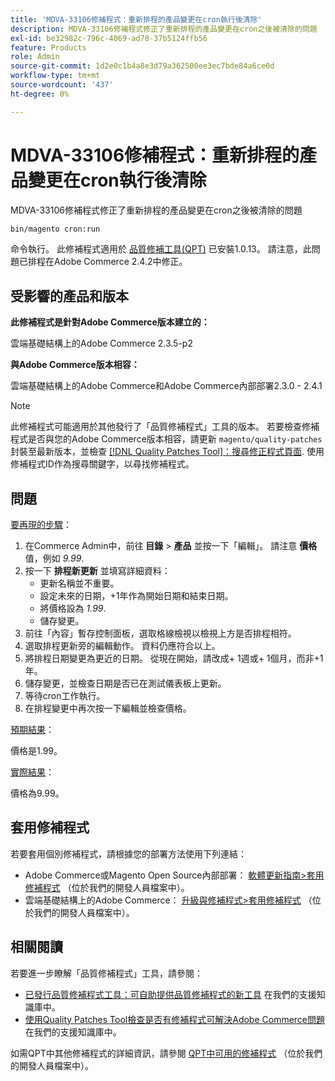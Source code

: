 ```yaml
---
title: 'MDVA-33106修補程式：重新排程的產品變更在cron執行後清除'
description: MDVA-33106修補程式修正了重新排程的產品變更在cron之後被清除的問題
exl-id: be32982c-796c-4069-ad70-37b5124ffb56
feature: Products
role: Admin
source-git-commit: 1d2e0c1b4a8e3d79a362500ee3ec7bde84a6ce0d
workflow-type: tm+mt
source-wordcount: '437'
ht-degree: 0%

---
```


# MDVA-33106修補程式：重新排程的產品變更在cron執行後清除

MDVA-33106修補程式修正了重新排程的產品變更在cron之後被清除的問題

```bash
bin/magento cron:run
```

命令執行。 此修補程式適用於 [品質修補工具(QPT)](https://devdocs.magento.com/guides/v2.4/comp-mgr/patching.html#mqp) 已安裝1.0.13。 請注意，此問題已排程在Adobe Commerce 2.4.2中修正。

## 受影響的產品和版本

**此修補程式是針對Adobe Commerce版本建立的：**

雲端基礎結構上的Adobe Commerce 2.3.5-p2

**與Adobe Commerce版本相容：**

雲端基礎結構上的Adobe Commerce和Adobe Commerce內部部署2.3.0 - 2.4.1

>[!NOTE]
>
>此修補程式可能適用於其他發行了「品質修補程式」工具的版本。 若要檢查修補程式是否與您的Adobe Commerce版本相容，請更新 `magento/quality-patches` 封裝至最新版本，並檢查 [[!DNL Quality Patches Tool]：搜尋修正程式頁面](https://devdocs.magento.com/quality-patches/tool.html#patch-grid). 使用修補程式ID作為搜尋關鍵字，以尋找修補程式。

## 問題

<u>要再現的步驟</u>：

1. 在Commerce Admin中，前往 **目錄** > **產品** 並按一下「編輯」。 請注意 **價格** 值，例如 *9.99*.
1. 按一下 **排程新更新** 並填寫詳細資料：
   * 更新名稱並不重要。
   * 設定未來的日期，+1年作為開始日期和結束日期。
   * 將價格設為 *1.99*.
   * 儲存變更。
1. 前往「內容」暫存控制面板，選取格線檢視以檢視上方是否排程相符。
1. 選取排程更新旁的編輯動作。 資料仍應符合以上。
1. 將排程日期變更為更近的日期。 從現在開始，請改成+ 1週或+ 1個月，而非+1年。
1. 儲存變更，並檢查日期是否已在測試儀表板上更新。
1. 等待cron工作執行。
1. 在排程變更中再次按一下編輯並檢查價格。

<u>預期結果</u>：

價格是1.99。

<u>實際結果</u>：

價格為9.99。

## 套用修補程式

若要套用個別修補程式，請根據您的部署方法使用下列連結：

* Adobe Commerce或Magento Open Source內部部署： [軟體更新指南>套用修補程式](https://devdocs.magento.com/guides/v2.4/comp-mgr/patching/mqp.html) （位於我們的開發人員檔案中）。
* 雲端基礎結構上的Adobe Commerce： [升級與修補程式>套用修補程式](https://devdocs.magento.com/cloud/project/project-patch.html) （位於我們的開發人員檔案中）。

## 相關閱讀

若要進一步瞭解「品質修補程式」工具，請參閱：

* [已發行品質修補程式工具：可自助提供品質修補程式的新工具](/help/announcements/adobe-commerce-announcements/magento-quality-patches-released-new-tool-to-self-serve-quality-patches.md) 在我們的支援知識庫中。
* [使用Quality Patches Tool檢查是否有修補程式可解決Adobe Commerce問題](/help/support-tools/patches-available-in-qpt-tool/check-patch-for-magento-issue-with-magento-quality-patches.md) 在我們的支援知識庫中。

如需QPT中其他修補程式的詳細資訊，請參閱 [QPT中可用的修補程式](https://devdocs.magento.com/quality-patches/tool.html#patch-grid) （位於我們的開發人員檔案中）。
